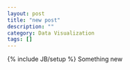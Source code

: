 ```yaml
---
layout: post
title: "new post"
description: ""
category: Data Visualization
tags: []
---
```

{% include JB/setup %}
Something new